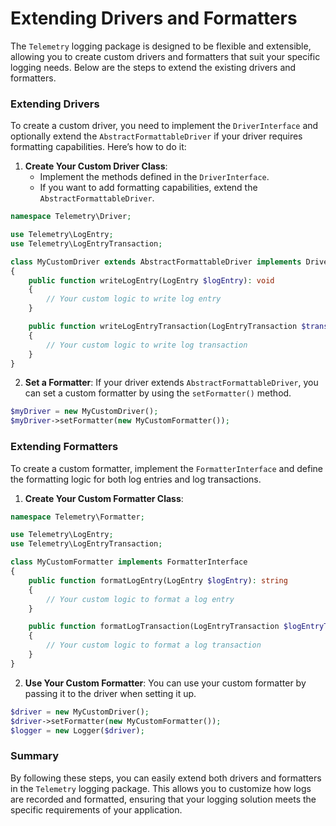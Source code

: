 # Extending Drivers and Formatters

The `Telemetry` logging package is designed to be flexible and extensible, allowing you to create custom drivers and formatters that suit your specific logging needs. Below are the steps to extend the existing drivers and formatters.

### Extending Drivers

To create a custom driver, you need to implement the `DriverInterface` and optionally extend the `AbstractFormattableDriver` if your driver requires formatting capabilities. Here’s how to do it:

1. **Create Your Custom Driver Class**:
   - Implement the methods defined in the `DriverInterface`.
   - If you want to add formatting capabilities, extend the `AbstractFormattableDriver`.

```php
namespace Telemetry\Driver;

use Telemetry\LogEntry;
use Telemetry\LogEntryTransaction;

class MyCustomDriver extends AbstractFormattableDriver implements DriverInterface
{
    public function writeLogEntry(LogEntry $logEntry): void
    {
        // Your custom logic to write log entry
    }

    public function writeLogEntryTransaction(LogEntryTransaction $transaction): void
    {
        // Your custom logic to write log transaction
    }
}
```

2. **Set a Formatter**:
   If your driver extends `AbstractFormattableDriver`, you can set a custom formatter by using the `setFormatter()` method.

```php
$myDriver = new MyCustomDriver();
$myDriver->setFormatter(new MyCustomFormatter());
```

### Extending Formatters

To create a custom formatter, implement the `FormatterInterface` and define the formatting logic for both log entries and log transactions.

1. **Create Your Custom Formatter Class**:

```php
namespace Telemetry\Formatter;

use Telemetry\LogEntry;
use Telemetry\LogEntryTransaction;

class MyCustomFormatter implements FormatterInterface
{
    public function formatLogEntry(LogEntry $logEntry): string
    {
        // Your custom logic to format a log entry
    }

    public function formatLogTransaction(LogEntryTransaction $logEntryTransaction): string
    {
        // Your custom logic to format a log transaction
    }
}
```

2. **Use Your Custom Formatter**:
   You can use your custom formatter by passing it to the driver when setting it up.

```php
$driver = new MyCustomDriver();
$driver->setFormatter(new MyCustomFormatter());
$logger = new Logger($driver);
```

### Summary

By following these steps, you can easily extend both drivers and formatters in the `Telemetry` logging package. This allows you to customize how logs are recorded and formatted, ensuring that your logging solution meets the specific requirements of your application.